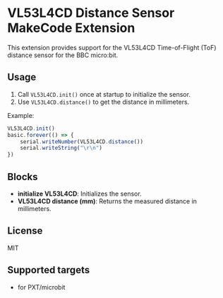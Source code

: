 # VL53L4CD Distance Sensor MakeCode Extension

This extension provides support for the VL53L4CD Time-of-Flight (ToF) distance sensor for the BBC micro:bit.

## Usage

1. Call `VL53L4CD.init()` once at startup to initialize the sensor.
2. Use `VL53L4CD.distance()` to get the distance in millimeters.

Example:

```typescript
VL53L4CD.init()
basic.forever(() => {
    serial.writeNumber(VL53L4CD.distance())
    serial.writeString("\r\n")
})
```

## Blocks
- **initialize VL53L4CD**: Initializes the sensor.
- **VL53L4CD distance (mm)**: Returns the measured distance in millimeters.

## License
MIT

## Supported targets

* for PXT/microbit
